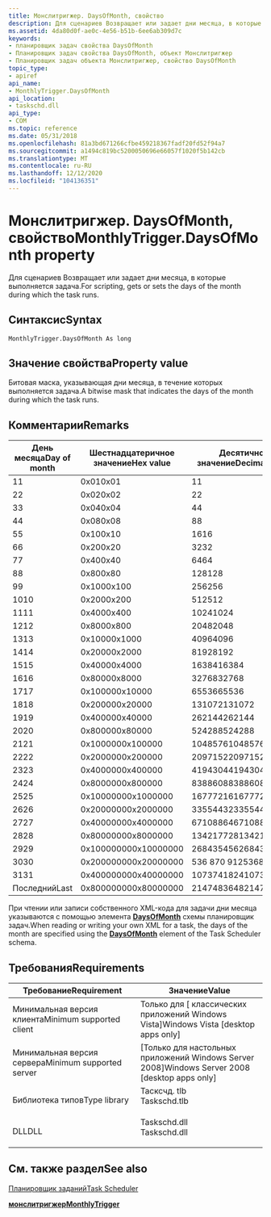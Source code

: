 ```yaml
---
title: Монслитригжер. DaysOfMonth, свойство
description: Для сценариев Возвращает или задает дни месяца, в которые выполняется задача.
ms.assetid: 4da80d0f-ae0c-4e56-b51b-6ee6ab309d7c
keywords:
- планировщик задач свойства DaysOfMonth
- Планировщик задач свойства DaysOfMonth, объект Монслитригжер
- Планировщик задач объекта Монслитригжер, свойство DaysOfMonth
topic_type:
- apiref
api_name:
- MonthlyTrigger.DaysOfMonth
api_location:
- taskschd.dll
api_type:
- COM
ms.topic: reference
ms.date: 05/31/2018
ms.openlocfilehash: 81a3bd671266cfbe459218367fadf20fd52f94a7
ms.sourcegitcommit: a1494c819bc5200050696e66057f1020f5b142cb
ms.translationtype: MT
ms.contentlocale: ru-RU
ms.lasthandoff: 12/12/2020
ms.locfileid: "104136351"
---
```

# <a name="monthlytriggerdaysofmonth-property"></a><span data-ttu-id="05f03-106">Монслитригжер. DaysOfMonth, свойство</span><span class="sxs-lookup"><span data-stu-id="05f03-106">MonthlyTrigger.DaysOfMonth property</span></span>

<span data-ttu-id="05f03-107">Для сценариев Возвращает или задает дни месяца, в которые выполняется задача.</span><span class="sxs-lookup"><span data-stu-id="05f03-107">For scripting, gets or sets the days of the month during which the task runs.</span></span>

## <a name="syntax"></a><span data-ttu-id="05f03-108">Синтаксис</span><span class="sxs-lookup"><span data-stu-id="05f03-108">Syntax</span></span>


```VB
MonthlyTrigger.DaysOfMonth As long
```



## <a name="property-value"></a><span data-ttu-id="05f03-109">Значение свойства</span><span class="sxs-lookup"><span data-stu-id="05f03-109">Property value</span></span>

<span data-ttu-id="05f03-110">Битовая маска, указывающая дни месяца, в течение которых выполняется задача.</span><span class="sxs-lookup"><span data-stu-id="05f03-110">A bitwise mask that indicates the days of the month during which the task runs.</span></span>

## <a name="remarks"></a><span data-ttu-id="05f03-111">Комментарии</span><span class="sxs-lookup"><span data-stu-id="05f03-111">Remarks</span></span>



| <span data-ttu-id="05f03-112">День месяца</span><span class="sxs-lookup"><span data-stu-id="05f03-112">Day of month</span></span> | <span data-ttu-id="05f03-113">Шестнадцатеричное значение</span><span class="sxs-lookup"><span data-stu-id="05f03-113">Hex value</span></span>  | <span data-ttu-id="05f03-114">Десятичное значение</span><span class="sxs-lookup"><span data-stu-id="05f03-114">Decimal value</span></span> |
|--------------|------------|---------------|
| <span data-ttu-id="05f03-115">1</span><span class="sxs-lookup"><span data-stu-id="05f03-115">1</span></span>            | <span data-ttu-id="05f03-116">0x01</span><span class="sxs-lookup"><span data-stu-id="05f03-116">0x01</span></span>       | <span data-ttu-id="05f03-117">1</span><span class="sxs-lookup"><span data-stu-id="05f03-117">1</span></span>             |
| <span data-ttu-id="05f03-118">2</span><span class="sxs-lookup"><span data-stu-id="05f03-118">2</span></span>            | <span data-ttu-id="05f03-119">0x02</span><span class="sxs-lookup"><span data-stu-id="05f03-119">0x02</span></span>       | <span data-ttu-id="05f03-120">2</span><span class="sxs-lookup"><span data-stu-id="05f03-120">2</span></span>             |
| <span data-ttu-id="05f03-121">3</span><span class="sxs-lookup"><span data-stu-id="05f03-121">3</span></span>            | <span data-ttu-id="05f03-122">0x04</span><span class="sxs-lookup"><span data-stu-id="05f03-122">0x04</span></span>       | <span data-ttu-id="05f03-123">4</span><span class="sxs-lookup"><span data-stu-id="05f03-123">4</span></span>             |
| <span data-ttu-id="05f03-124">4</span><span class="sxs-lookup"><span data-stu-id="05f03-124">4</span></span>            | <span data-ttu-id="05f03-125">0x08</span><span class="sxs-lookup"><span data-stu-id="05f03-125">0x08</span></span>       | <span data-ttu-id="05f03-126">8</span><span class="sxs-lookup"><span data-stu-id="05f03-126">8</span></span>             |
| <span data-ttu-id="05f03-127">5</span><span class="sxs-lookup"><span data-stu-id="05f03-127">5</span></span>            | <span data-ttu-id="05f03-128">0x10</span><span class="sxs-lookup"><span data-stu-id="05f03-128">0x10</span></span>       | <span data-ttu-id="05f03-129">16</span><span class="sxs-lookup"><span data-stu-id="05f03-129">16</span></span>            |
| <span data-ttu-id="05f03-130">6</span><span class="sxs-lookup"><span data-stu-id="05f03-130">6</span></span>            | <span data-ttu-id="05f03-131">0x20</span><span class="sxs-lookup"><span data-stu-id="05f03-131">0x20</span></span>       | <span data-ttu-id="05f03-132">32</span><span class="sxs-lookup"><span data-stu-id="05f03-132">32</span></span>            |
| <span data-ttu-id="05f03-133">7</span><span class="sxs-lookup"><span data-stu-id="05f03-133">7</span></span>            | <span data-ttu-id="05f03-134">0x40</span><span class="sxs-lookup"><span data-stu-id="05f03-134">0x40</span></span>       | <span data-ttu-id="05f03-135">64</span><span class="sxs-lookup"><span data-stu-id="05f03-135">64</span></span>            |
| <span data-ttu-id="05f03-136">8</span><span class="sxs-lookup"><span data-stu-id="05f03-136">8</span></span>            | <span data-ttu-id="05f03-137">0x80</span><span class="sxs-lookup"><span data-stu-id="05f03-137">0x80</span></span>       | <span data-ttu-id="05f03-138">128</span><span class="sxs-lookup"><span data-stu-id="05f03-138">128</span></span>           |
| <span data-ttu-id="05f03-139">9</span><span class="sxs-lookup"><span data-stu-id="05f03-139">9</span></span>            | <span data-ttu-id="05f03-140">0x100</span><span class="sxs-lookup"><span data-stu-id="05f03-140">0x100</span></span>      | <span data-ttu-id="05f03-141">256</span><span class="sxs-lookup"><span data-stu-id="05f03-141">256</span></span>           |
| <span data-ttu-id="05f03-142">10</span><span class="sxs-lookup"><span data-stu-id="05f03-142">10</span></span>           | <span data-ttu-id="05f03-143">0x200</span><span class="sxs-lookup"><span data-stu-id="05f03-143">0x200</span></span>      | <span data-ttu-id="05f03-144">512</span><span class="sxs-lookup"><span data-stu-id="05f03-144">512</span></span>           |
| <span data-ttu-id="05f03-145">11</span><span class="sxs-lookup"><span data-stu-id="05f03-145">11</span></span>           | <span data-ttu-id="05f03-146">0x400</span><span class="sxs-lookup"><span data-stu-id="05f03-146">0x400</span></span>      | <span data-ttu-id="05f03-147">1024</span><span class="sxs-lookup"><span data-stu-id="05f03-147">1024</span></span>          |
| <span data-ttu-id="05f03-148">12</span><span class="sxs-lookup"><span data-stu-id="05f03-148">12</span></span>           | <span data-ttu-id="05f03-149">0x800</span><span class="sxs-lookup"><span data-stu-id="05f03-149">0x800</span></span>      | <span data-ttu-id="05f03-150">2048</span><span class="sxs-lookup"><span data-stu-id="05f03-150">2048</span></span>          |
| <span data-ttu-id="05f03-151">13</span><span class="sxs-lookup"><span data-stu-id="05f03-151">13</span></span>           | <span data-ttu-id="05f03-152">0x1000</span><span class="sxs-lookup"><span data-stu-id="05f03-152">0x1000</span></span>     | <span data-ttu-id="05f03-153">4096</span><span class="sxs-lookup"><span data-stu-id="05f03-153">4096</span></span>          |
| <span data-ttu-id="05f03-154">14</span><span class="sxs-lookup"><span data-stu-id="05f03-154">14</span></span>           | <span data-ttu-id="05f03-155">0x2000</span><span class="sxs-lookup"><span data-stu-id="05f03-155">0x2000</span></span>     | <span data-ttu-id="05f03-156">8192</span><span class="sxs-lookup"><span data-stu-id="05f03-156">8192</span></span>          |
| <span data-ttu-id="05f03-157">15</span><span class="sxs-lookup"><span data-stu-id="05f03-157">15</span></span>           | <span data-ttu-id="05f03-158">0x4000</span><span class="sxs-lookup"><span data-stu-id="05f03-158">0x4000</span></span>     | <span data-ttu-id="05f03-159">16384</span><span class="sxs-lookup"><span data-stu-id="05f03-159">16384</span></span>         |
| <span data-ttu-id="05f03-160">16</span><span class="sxs-lookup"><span data-stu-id="05f03-160">16</span></span>           | <span data-ttu-id="05f03-161">0x8000</span><span class="sxs-lookup"><span data-stu-id="05f03-161">0x8000</span></span>     | <span data-ttu-id="05f03-162">32768</span><span class="sxs-lookup"><span data-stu-id="05f03-162">32768</span></span>         |
| <span data-ttu-id="05f03-163">17</span><span class="sxs-lookup"><span data-stu-id="05f03-163">17</span></span>           | <span data-ttu-id="05f03-164">0x10000</span><span class="sxs-lookup"><span data-stu-id="05f03-164">0x10000</span></span>    | <span data-ttu-id="05f03-165">65536</span><span class="sxs-lookup"><span data-stu-id="05f03-165">65536</span></span>         |
| <span data-ttu-id="05f03-166">18</span><span class="sxs-lookup"><span data-stu-id="05f03-166">18</span></span>           | <span data-ttu-id="05f03-167">0x20000</span><span class="sxs-lookup"><span data-stu-id="05f03-167">0x20000</span></span>    | <span data-ttu-id="05f03-168">131072</span><span class="sxs-lookup"><span data-stu-id="05f03-168">131072</span></span>        |
| <span data-ttu-id="05f03-169">19</span><span class="sxs-lookup"><span data-stu-id="05f03-169">19</span></span>           | <span data-ttu-id="05f03-170">0x40000</span><span class="sxs-lookup"><span data-stu-id="05f03-170">0x40000</span></span>    | <span data-ttu-id="05f03-171">262144</span><span class="sxs-lookup"><span data-stu-id="05f03-171">262144</span></span>        |
| <span data-ttu-id="05f03-172">20</span><span class="sxs-lookup"><span data-stu-id="05f03-172">20</span></span>           | <span data-ttu-id="05f03-173">0x80000</span><span class="sxs-lookup"><span data-stu-id="05f03-173">0x80000</span></span>    | <span data-ttu-id="05f03-174">524288</span><span class="sxs-lookup"><span data-stu-id="05f03-174">524288</span></span>        |
| <span data-ttu-id="05f03-175">21</span><span class="sxs-lookup"><span data-stu-id="05f03-175">21</span></span>           | <span data-ttu-id="05f03-176">0x100000</span><span class="sxs-lookup"><span data-stu-id="05f03-176">0x100000</span></span>   | <span data-ttu-id="05f03-177">1048576</span><span class="sxs-lookup"><span data-stu-id="05f03-177">1048576</span></span>       |
| <span data-ttu-id="05f03-178">22</span><span class="sxs-lookup"><span data-stu-id="05f03-178">22</span></span>           | <span data-ttu-id="05f03-179">0x200000</span><span class="sxs-lookup"><span data-stu-id="05f03-179">0x200000</span></span>   | <span data-ttu-id="05f03-180">2097152</span><span class="sxs-lookup"><span data-stu-id="05f03-180">2097152</span></span>       |
| <span data-ttu-id="05f03-181">23</span><span class="sxs-lookup"><span data-stu-id="05f03-181">23</span></span>           | <span data-ttu-id="05f03-182">0x400000</span><span class="sxs-lookup"><span data-stu-id="05f03-182">0x400000</span></span>   | <span data-ttu-id="05f03-183">4194304</span><span class="sxs-lookup"><span data-stu-id="05f03-183">4194304</span></span>       |
| <span data-ttu-id="05f03-184">24</span><span class="sxs-lookup"><span data-stu-id="05f03-184">24</span></span>           | <span data-ttu-id="05f03-185">0x800000</span><span class="sxs-lookup"><span data-stu-id="05f03-185">0x800000</span></span>   | <span data-ttu-id="05f03-186">8388608</span><span class="sxs-lookup"><span data-stu-id="05f03-186">8388608</span></span>       |
| <span data-ttu-id="05f03-187">25</span><span class="sxs-lookup"><span data-stu-id="05f03-187">25</span></span>           | <span data-ttu-id="05f03-188">0x1000000</span><span class="sxs-lookup"><span data-stu-id="05f03-188">0x1000000</span></span>  | <span data-ttu-id="05f03-189">16777216</span><span class="sxs-lookup"><span data-stu-id="05f03-189">16777216</span></span>      |
| <span data-ttu-id="05f03-190">26</span><span class="sxs-lookup"><span data-stu-id="05f03-190">26</span></span>           | <span data-ttu-id="05f03-191">0x2000000</span><span class="sxs-lookup"><span data-stu-id="05f03-191">0x2000000</span></span>  | <span data-ttu-id="05f03-192">33554432</span><span class="sxs-lookup"><span data-stu-id="05f03-192">33554432</span></span>      |
| <span data-ttu-id="05f03-193">27</span><span class="sxs-lookup"><span data-stu-id="05f03-193">27</span></span>           | <span data-ttu-id="05f03-194">0x4000000</span><span class="sxs-lookup"><span data-stu-id="05f03-194">0x4000000</span></span>  | <span data-ttu-id="05f03-195">67108864</span><span class="sxs-lookup"><span data-stu-id="05f03-195">67108864</span></span>      |
| <span data-ttu-id="05f03-196">28</span><span class="sxs-lookup"><span data-stu-id="05f03-196">28</span></span>           | <span data-ttu-id="05f03-197">0x8000000</span><span class="sxs-lookup"><span data-stu-id="05f03-197">0x8000000</span></span>  | <span data-ttu-id="05f03-198">134217728</span><span class="sxs-lookup"><span data-stu-id="05f03-198">134217728</span></span>     |
| <span data-ttu-id="05f03-199">29</span><span class="sxs-lookup"><span data-stu-id="05f03-199">29</span></span>           | <span data-ttu-id="05f03-200">0x10000000</span><span class="sxs-lookup"><span data-stu-id="05f03-200">0x10000000</span></span> | <span data-ttu-id="05f03-201">268435456</span><span class="sxs-lookup"><span data-stu-id="05f03-201">268435456</span></span>     |
| <span data-ttu-id="05f03-202">30</span><span class="sxs-lookup"><span data-stu-id="05f03-202">30</span></span>           | <span data-ttu-id="05f03-203">0x20000000</span><span class="sxs-lookup"><span data-stu-id="05f03-203">0x20000000</span></span> | <span data-ttu-id="05f03-204">536 870 912</span><span class="sxs-lookup"><span data-stu-id="05f03-204">536870912</span></span>     |
| <span data-ttu-id="05f03-205">31</span><span class="sxs-lookup"><span data-stu-id="05f03-205">31</span></span>           | <span data-ttu-id="05f03-206">0x40000000</span><span class="sxs-lookup"><span data-stu-id="05f03-206">0x40000000</span></span> | <span data-ttu-id="05f03-207">1073741824</span><span class="sxs-lookup"><span data-stu-id="05f03-207">1073741824</span></span>    |
| <span data-ttu-id="05f03-208">Последний</span><span class="sxs-lookup"><span data-stu-id="05f03-208">Last</span></span>         | <span data-ttu-id="05f03-209">0x80000000</span><span class="sxs-lookup"><span data-stu-id="05f03-209">0x80000000</span></span> | <span data-ttu-id="05f03-210">2147483648</span><span class="sxs-lookup"><span data-stu-id="05f03-210">2147483648</span></span>    |



 

<span data-ttu-id="05f03-211">При чтении или записи собственного XML-кода для задачи дни месяца указываются с помощью элемента [**DaysOfMonth**](taskschedulerschema-daysofmonth-monthlyscheduletype-element.md) схемы планировщик задач.</span><span class="sxs-lookup"><span data-stu-id="05f03-211">When reading or writing your own XML for a task, the days of the month are specified using the [**DaysOfMonth**](taskschedulerschema-daysofmonth-monthlyscheduletype-element.md) element of the Task Scheduler schema.</span></span>

## <a name="requirements"></a><span data-ttu-id="05f03-212">Требования</span><span class="sxs-lookup"><span data-stu-id="05f03-212">Requirements</span></span>



| <span data-ttu-id="05f03-213">Требование</span><span class="sxs-lookup"><span data-stu-id="05f03-213">Requirement</span></span> | <span data-ttu-id="05f03-214">Значение</span><span class="sxs-lookup"><span data-stu-id="05f03-214">Value</span></span> |
|-------------------------------------|-----------------------------------------------------------------------------------------|
| <span data-ttu-id="05f03-215">Минимальная версия клиента</span><span class="sxs-lookup"><span data-stu-id="05f03-215">Minimum supported client</span></span><br/> | <span data-ttu-id="05f03-216">Только для \[ классических приложений Windows Vista\]</span><span class="sxs-lookup"><span data-stu-id="05f03-216">Windows Vista \[desktop apps only\]</span></span><br/>                                          |
| <span data-ttu-id="05f03-217">Минимальная версия сервера</span><span class="sxs-lookup"><span data-stu-id="05f03-217">Minimum supported server</span></span><br/> | <span data-ttu-id="05f03-218">\[Только для настольных приложений Windows Server 2008\]</span><span class="sxs-lookup"><span data-stu-id="05f03-218">Windows Server 2008 \[desktop apps only\]</span></span><br/>                                    |
| <span data-ttu-id="05f03-219">Библиотека типов</span><span class="sxs-lookup"><span data-stu-id="05f03-219">Type library</span></span><br/>             | <dl> <span data-ttu-id="05f03-220"><dt>Тасксчд. tlb</dt></span><span class="sxs-lookup"><span data-stu-id="05f03-220"><dt>Taskschd.tlb</dt></span></span> </dl> |
| <span data-ttu-id="05f03-221">DLL</span><span class="sxs-lookup"><span data-stu-id="05f03-221">DLL</span></span><br/>                      | <dl> <span data-ttu-id="05f03-222"><dt>Taskschd.dll</dt></span><span class="sxs-lookup"><span data-stu-id="05f03-222"><dt>Taskschd.dll</dt></span></span> </dl> |



## <a name="see-also"></a><span data-ttu-id="05f03-223">См. также раздел</span><span class="sxs-lookup"><span data-stu-id="05f03-223">See also</span></span>

<dl> <dt>

[<span data-ttu-id="05f03-224">Планировщик заданий</span><span class="sxs-lookup"><span data-stu-id="05f03-224">Task Scheduler</span></span>](task-scheduler-start-page.md)
</dt> <dt>

[<span data-ttu-id="05f03-225">**монслитригжер**</span><span class="sxs-lookup"><span data-stu-id="05f03-225">**MonthlyTrigger**</span></span>](monthlytrigger.md)
</dt> </dl>

 

 





